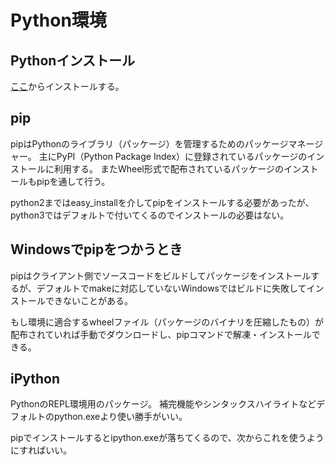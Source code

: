 # Python環境

## Pythonインストール

[ここ](https://www.python.org/downloads)からインストールする。

## pip

pipはPythonのライブラリ（パッケージ）を管理するためのパッケージマネージャー。
主にPyPI（Python Package Index）に登録されているパッケージのインストールに利用する。
またWheel形式で配布されているパッケージのインストールもpipを通して行う。

python2まではeasy_installを介してpipをインストールする必要があったが、python3ではデフォルトで付いてくるのでインストールの必要はない。

## Windowsでpipをつかうとき

pipはクライアント側でソースコードをビルドしてパッケージをインストールするが、デフォルトでmakeに対応していないWindowsではビルドに失敗してインストールできないことがある。

もし環境に適合するwheelファイル（パッケージのバイナリを圧縮したもの）が配布されていれば手動でダウンロードし、pipコマンドで解凍・インストールできる。

## iPython

PythonのREPL環境用のパッケージ。
補完機能やシンタックスハイライトなどデフォルトのpython.exeより使い勝手がいい。

pipでインストールするとipython.exeが落ちてくるので、次からこれを使うようにすればいい。
